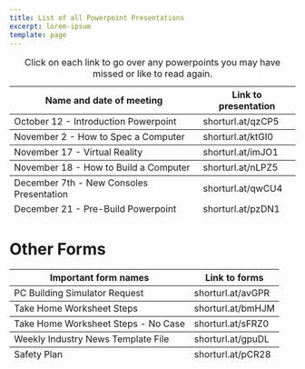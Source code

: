 ```yaml
---
title: List of all Powerpoint Presentations
excerpt: lorem-ipsum
template: page
---
```

<div class="responsive-table">
  <table>
      <caption>Click on each link to go over any powerpoints you may have missed or like to read again.</caption>
    <thead>
      <tr>
        <th>Name and date of meeting</th>
        <th>Link to presentation</th>
      </tr>
    </thead>
    <tbody>
      <tr>
        <td>October 12 - Introduction Powerpoint</td>
        <td>shorturl.at/qzCP5</td>
      </tr>
    </tbody>
    <tfoot>
      <tr>
        <td>December 21 - Pre-Build Powerpoint</td>
        <td>shorturl.at/pzDN1</td>
      </tr>
    </tfoot>
		 <tbody>
      <tr>
        <td>November 2 - How to Spec a Computer</td>
        <td>shorturl.at/ktGI0</td>
      </tr>
    </tbody>
    <tfoot>
      <tr>
        <td>November 17 - Virtual Reality</td>
        <td>shorturl.at/imJO1</td>
      </tr>
    </tfoot>
		 <tbody>
      <tr>
        <td>November 18 - How to Build a Computer</td>
        <td>shorturl.at/nLPZ5</td>
      </tr>
    </tbody>
    <tfoot>
      <tr>
        <td>December 7th - New Consoles Presentation</td>
        <td>shorturl.at/qwCU4</td>
      </tr>
    </tfoot>
  </table>
</div>


# Other Forms
<div class="responsive-table">
  <table>
    <thead>
      <tr>
        <th>Important form names</th>
        <th>Link to forms</th>
      </tr>
    </thead>
    <tbody>
      <tr>
        <td>PC Building Simulator Request</td>
        <td>shorturl.at/avGPR</td>
      </tr>
    </tbody>
    <tfoot>
      <tr>
        <td>Safety Plan</td>
        <td>shorturl.at/pCR28</td>
      </tr>
    </tfoot>
		 <tbody>
      <tr>
        <td>Take Home Worksheet Steps</td>
        <td>shorturl.at/bmHJM</td>
      </tr>
    </tbody>
    <tfoot>
      <tr>
        <td>Take Home Worksheet Steps - No Case</td>
        <td>shorturl.at/sFRZ0</td>
      </tr>
    </tfoot>
		 <tbody>
      <tr>
        <td>Weekly Industry News Template File</td>
        <td>shorturl.at/gpuDL</td>
      </tr>
    </tbody>
  </table>
</div>


